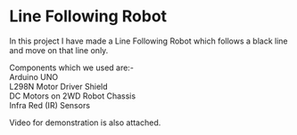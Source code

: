 # Line Following Robot

In this project I have made a Line Following Robot which follows a black line and move on that line only. 

Components which we used are:- <br />
Arduino UNO <br />
L298N Motor Driver Shield <br />
DC Motors on 2WD Robot Chassis <br />
Infra Red (IR) Sensors <br />

Video for demonstration is also attached.

